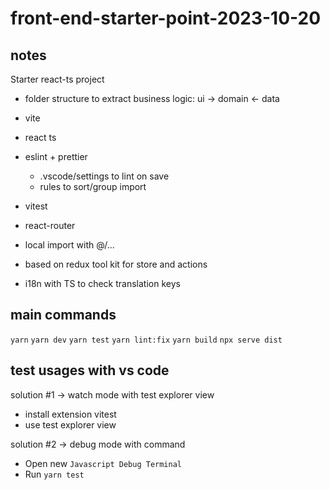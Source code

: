 # front-end-starter-point-2023-10-20

## notes

Starter react-ts project

- folder structure to extract business logic: ui -> domain <- data

- vite
- react ts
- eslint + prettier
  - .vscode/settings to lint on save
  - rules to sort/group import
- vitest
- react-router
- local import with @/...
- based on redux tool kit for store and actions
- i18n with TS to check translation keys

## main commands

`yarn`
`yarn dev`
`yarn test`
`yarn lint:fix`
`yarn build` `npx serve dist`

## test usages with vs code

solution #1 -> watch mode with test explorer view

- install extension vitest
- use test explorer view

solution #2 -> debug mode with command

- Open new `Javascript Debug Terminal`
- Run `yarn test`
